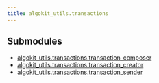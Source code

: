 ```yaml
---
title: algokit_utils.transactions
---
```

## Submodules

* [algokit_utils.transactions.transaction_composer]()
* [algokit_utils.transactions.transaction_creator]()
* [algokit_utils.transactions.transaction_sender]()